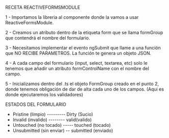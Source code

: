RECETA REACTIVEFORMSMODULE

1 - Importamos la libreria al componente donde la vamos a usar ReactiveFormsModule.

2 - Creamos un atributo dentro de la etiqueta form que se llama formGroup que contendrá el nombre del formulario.

3 - Necesitamos implementar el evento ngSubmit que llame a una función que NO RECIBE PARAMETROS. La función te genera un objeto JSON.

4 - A cada campo del formulario (input, select, textarea, etc) solo le tenemos que añadir un atributo formControlName con el nombre del campo.

5 - Inicializamos dentro del .ts el objeto FormGroup creado en el punto 2, donde tenemos obligación de dar de alta cada uno de los campos. (Aqui es donde ejecutaremos los validadores)

ESTADOS DEL FORMULARIO

- Pristine (limpio) --------- Dirty (Sucio)
- Invalid (invalido) -------- valid(valido)
- Untouched (no tocado) ----- touched (tocado)
- Unsubmitted (sin enviar) -- submitted (enviado)
